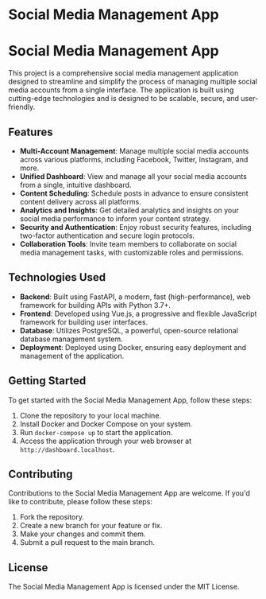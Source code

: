 # Social Media Management App

# Social Media Management App

This project is a comprehensive social media management application designed to streamline and simplify the process of managing multiple social media accounts from a single interface. The application is built using cutting-edge technologies and is designed to be scalable, secure, and user-friendly.

## Features

* **Multi-Account Management**: Manage multiple social media accounts across various platforms, including Facebook, Twitter, Instagram, and more.
* **Unified Dashboard**: View and manage all your social media accounts from a single, intuitive dashboard.
* **Content Scheduling**: Schedule posts in advance to ensure consistent content delivery across all platforms.
* **Analytics and Insights**: Get detailed analytics and insights on your social media performance to inform your content strategy.
* **Security and Authentication**: Enjoy robust security features, including two-factor authentication and secure login protocols.
* **Collaboration Tools**: Invite team members to collaborate on social media management tasks, with customizable roles and permissions.

## Technologies Used

* **Backend**: Built using FastAPI, a modern, fast (high-performance), web framework for building APIs with Python 3.7+.
* **Frontend**: Developed using Vue.js, a progressive and flexible JavaScript framework for building user interfaces.
* **Database**: Utilizes PostgreSQL, a powerful, open-source relational database management system.
* **Deployment**: Deployed using Docker, ensuring easy deployment and management of the application.

## Getting Started

To get started with the Social Media Management App, follow these steps:

1. Clone the repository to your local machine.
2. Install Docker and Docker Compose on your system.
3. Run `docker-compose up` to start the application.
4. Access the application through your web browser at `http://dashboard.localhost`.

## Contributing

Contributions to the Social Media Management App are welcome. If you'd like to contribute, please follow these steps:

1. Fork the repository.
2. Create a new branch for your feature or fix.
3. Make your changes and commit them.
4. Submit a pull request to the main branch.

## License

The Social Media Management App is licensed under the MIT License.
